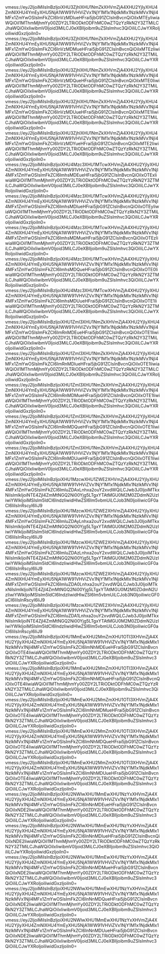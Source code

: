 vmess://eyJ2IjoiMiIsInBzIjoiXHU3ZjhlXHU1NmZkXHVmZjA4XHU2YjIyXHU4ZmNlXHU4YmEyXHU5NjA1WW91VHViZVx1NjY1M1x1NjdkMlx1NzlkMVx1NjI4MFx1ZmYwOSIsImFkZCI6InVzMDIueHFrai5jbG91ZCIsInBvcnQiOiIxMTEyIiwiaWQiOiI1MThmMjhmYy00ZDY2LTRiODktODFhMC0wZTQzYzRkN2Y3ZTMiLCJhaWQiOiIxIiwibmV0Ijoid3MiLCJ0eXBlIjoibm9uZSIsImhvc3QiOiIiLCJwYXRoIjoiIiwidGxzIjoiIn0=
vmess://eyJ2IjoiMiIsInBzIjoiXHU3ZjhlXHU1NmZkXHVmZjA4XHU2YjIyXHU4ZmNlXHU4YmEyXHU5NjA1WW91VHViZVx1NjY1M1x1NjdkMlx1NzlkMVx1NjI4MFx1ZmYwOSIsImFkZCI6InVzMDMueHFrai5jbG91ZCIsInBvcnQiOiIxMTEzIiwiaWQiOiI1MThmMjhmYy00ZDY2LTRiODktODFhMC0wZTQzYzRkN2Y3ZTMiLCJhaWQiOiIxIiwibmV0Ijoid3MiLCJ0eXBlIjoibm9uZSIsImhvc3QiOiIiLCJwYXRoIjoiIiwidGxzIjoiIn0=
vmess://eyJ2IjoiMiIsInBzIjoiXHU3ZjhlXHU1NmZkXHVmZjA4XHU2YjIyXHU4ZmNlXHU4YmEyXHU5NjA1WW91VHViZVx1NjY1M1x1NjdkMlx1NzlkMVx1NjI4MFx1ZmYwOSIsImFkZCI6InVzMDQueHFrai5jbG91ZCIsInBvcnQiOiIxMTE0IiwiaWQiOiI1MThmMjhmYy00ZDY2LTRiODktODFhMC0wZTQzYzRkN2Y3ZTMiLCJhaWQiOiIxIiwibmV0Ijoid3MiLCJ0eXBlIjoibm9uZSIsImhvc3QiOiIiLCJwYXRoIjoiIiwidGxzIjoiIn0=
vmess://eyJ2IjoiMiIsInBzIjoiXHU3ZjhlXHU1NmZkXHVmZjA4XHU2YjIyXHU4ZmNlXHU4YmEyXHU5NjA1WW91VHViZVx1NjY1M1x1NjdkMlx1NzlkMVx1NjI4MFx1ZmYwOSIsImFkZCI6InVzMDUueHFrai5jbG91ZCIsInBvcnQiOiIxMTE1IiwiaWQiOiI1MThmMjhmYy00ZDY2LTRiODktODFhMC0wZTQzYzRkN2Y3ZTMiLCJhaWQiOiIxIiwibmV0Ijoid3MiLCJ0eXBlIjoibm9uZSIsImhvc3QiOiIiLCJwYXRoIjoiIiwidGxzIjoiIn0=
vmess://eyJ2IjoiMiIsInBzIjoiXHU3ZjhlXHU1NmZkXHVmZjA4XHU2YjIyXHU4ZmNlXHU4YmEyXHU5NjA1WW91VHViZVx1NjY1M1x1NjdkMlx1NzlkMVx1NjI4MFx1ZmYwOSIsImFkZCI6InVzMDYueHFrai5jbG91ZCIsInBvcnQiOiIxMTE2IiwiaWQiOiI1MThmMjhmYy00ZDY2LTRiODktODFhMC0wZTQzYzRkN2Y3ZTMiLCJhaWQiOiIxIiwibmV0Ijoid3MiLCJ0eXBlIjoibm9uZSIsImhvc3QiOiIiLCJwYXRoIjoiIiwidGxzIjoiIn0=
vmess://eyJ2IjoiMiIsInBzIjoiXHU4Mzc3XHU1MTcwXHVmZjA4XHU2YjIyXHU4ZmNlXHU4YmEyXHU5NjA1WW91VHViZVx1NjY1M1x1NjdkMlx1NzlkMVx1NjI4MFx1ZmYwOSIsImFkZCI6ImhsMDEueHFrai5jbG91ZCIsInBvcnQiOiIxOTExIiwiaWQiOiI1MThmMjhmYy00ZDY2LTRiODktODFhMC0wZTQzYzRkN2Y3ZTMiLCJhaWQiOiIxIiwibmV0Ijoid3MiLCJ0eXBlIjoibm9uZSIsImhvc3QiOiIiLCJwYXRoIjoiIiwidGxzIjoiIn0=
vmess://eyJ2IjoiMiIsInBzIjoiXHU4Mzc3XHU1MTcwXHVmZjA4XHU2YjIyXHU4ZmNlXHU4YmEyXHU5NjA1WW91VHViZVx1NjY1M1x1NjdkMlx1NzlkMVx1NjI4MFx1ZmYwOSIsImFkZCI6ImhsMDIueHFrai5jbG91ZCIsInBvcnQiOiIxOTEyIiwiaWQiOiI1MThmMjhmYy00ZDY2LTRiODktODFhMC0wZTQzYzRkN2Y3ZTMiLCJhaWQiOiIxIiwibmV0Ijoid3MiLCJ0eXBlIjoibm9uZSIsImhvc3QiOiIiLCJwYXRoIjoiIiwidGxzIjoiIn0=
vmess://eyJ2IjoiMiIsInBzIjoiXHU4Mzc3XHU1MTcwXHVmZjA4XHU2YjIyXHU4ZmNlXHU4YmEyXHU5NjA1WW91VHViZVx1NjY1M1x1NjdkMlx1NzlkMVx1NjI4MFx1ZmYwOSIsImFkZCI6ImhsMDMueHFrai5jbG91ZCIsInBvcnQiOiIxOTEzIiwiaWQiOiI1MThmMjhmYy00ZDY2LTRiODktODFhMC0wZTQzYzRkN2Y3ZTMiLCJhaWQiOiIxIiwibmV0Ijoid3MiLCJ0eXBlIjoibm9uZSIsImhvc3QiOiIiLCJwYXRoIjoiIiwidGxzIjoiIn0=
vmess://eyJ2IjoiMiIsInBzIjoiXHU4Mzc3XHU1MTcwXHVmZjA4XHU2YjIyXHU4ZmNlXHU4YmEyXHU5NjA1WW91VHViZVx1NjY1M1x1NjdkMlx1NzlkMVx1NjI4MFx1ZmYwOSIsImFkZCI6ImhsMDQueHFrai5jbG91ZCIsInBvcnQiOiIxOTE0IiwiaWQiOiI1MThmMjhmYy00ZDY2LTRiODktODFhMC0wZTQzYzRkN2Y3ZTMiLCJhaWQiOiIxIiwibmV0Ijoid3MiLCJ0eXBlIjoibm9uZSIsImhvc3QiOiIiLCJwYXRoIjoiIiwidGxzIjoiIn0=
vmess://eyJ2IjoiMiIsInBzIjoiXHU4Mzc3XHU1MTcwXHVmZjA4XHU2YjIyXHU4ZmNlXHU4YmEyXHU5NjA1WW91VHViZVx1NjY1M1x1NjdkMlx1NzlkMVx1NjI4MFx1ZmYwOSIsImFkZCI6ImhsMDUueHFrai5jbG91ZCIsInBvcnQiOiIxOTE1IiwiaWQiOiI1MThmMjhmYy00ZDY2LTRiODktODFhMC0wZTQzYzRkN2Y3ZTMiLCJhaWQiOiIxIiwibmV0Ijoid3MiLCJ0eXBlIjoibm9uZSIsImhvc3QiOiIiLCJwYXRoIjoiIiwidGxzIjoiIn0=
vmess://eyJ2IjoiMiIsInBzIjoiXHU1ZmI3XHU1NmZkXHVmZjA4XHU2YjIyXHU4ZmNlXHU4YmEyXHU5NjA1WW91VHViZVx1NjY1M1x1NjdkMlx1NzlkMVx1NjI4MFx1ZmYwOSIsImFkZCI6ImRnMDEueHFrai5jbG91ZCIsInBvcnQiOiIxOTE1IiwiaWQiOiI1MThmMjhmYy00ZDY2LTRiODktODFhMC0wZTQzYzRkN2Y3ZTMiLCJhaWQiOiIxIiwibmV0Ijoid3MiLCJ0eXBlIjoibm9uZSIsImhvc3QiOiIiLCJwYXRoIjoiIiwidGxzIjoiIn0=
vmess://eyJ2IjoiMiIsInBzIjoiXHU1ZmI3XHU1NmZkXHVmZjA4XHU2YjIyXHU4ZmNlXHU4YmEyXHU5NjA1WW91VHViZVx1NjY1M1x1NjdkMlx1NzlkMVx1NjI4MFx1ZmYwOSIsImFkZCI6ImRnMDIueHFrai5jbG91ZCIsInBvcnQiOiIxOTE1IiwiaWQiOiI1MThmMjhmYy00ZDY2LTRiODktODFhMC0wZTQzYzRkN2Y3ZTMiLCJhaWQiOiIxIiwibmV0Ijoid3MiLCJ0eXBlIjoibm9uZSIsImhvc3QiOiIiLCJwYXRoIjoiIiwidGxzIjoiIn0=
vmess://eyJ2IjoiMiIsInBzIjoiXHU1ZmI3XHU1NmZkXHVmZjA4XHU2YjIyXHU4ZmNlXHU4YmEyXHU5NjA1WW91VHViZVx1NjY1M1x1NjdkMlx1NzlkMVx1NjI4MFx1ZmYwOSIsImFkZCI6ImRnMDMueHFrai5jbG91ZCIsInBvcnQiOiIxOTE1IiwiaWQiOiI1MThmMjhmYy00ZDY2LTRiODktODFhMC0wZTQzYzRkN2Y3ZTMiLCJhaWQiOiIxIiwibmV0Ijoid3MiLCJ0eXBlIjoibm9uZSIsImhvc3QiOiIiLCJwYXRoIjoiIiwidGxzIjoiIn0=
vmess://eyJ2IjoiMiIsInBzIjoiXHU1ZmI3XHU1NmZkXHVmZjA4XHU2YjIyXHU4ZmNlXHU4YmEyXHU5NjA1WW91VHViZVx1NjY1M1x1NjdkMlx1NzlkMVx1NjI4MFx1ZmYwOSIsImFkZCI6ImRnMDQueHFrai5jbG91ZCIsInBvcnQiOiIxOTE1IiwiaWQiOiI1MThmMjhmYy00ZDY2LTRiODktODFhMC0wZTQzYzRkN2Y3ZTMiLCJhaWQiOiIxIiwibmV0Ijoid3MiLCJ0eXBlIjoibm9uZSIsImhvc3QiOiIiLCJwYXRoIjoiIiwidGxzIjoiIn0=
vmess://eyJ2IjoiMiIsInBzIjoiXHU1ZmI3XHU1NmZkXHVmZjA4XHU2YjIyXHU4ZmNlXHU4YmEyXHU5NjA1WW91VHViZVx1NjY1M1x1NjdkMlx1NzlkMVx1NjI4MFx1ZmYwOSIsImFkZCI6ImRnMDUueHFrai5jbG91ZCIsInBvcnQiOiIxOTE1IiwiaWQiOiI1MThmMjhmYy00ZDY2LTRiODktODFhMC0wZTQzYzRkN2Y3ZTMiLCJhaWQiOiIxIiwibmV0Ijoid3MiLCJ0eXBlIjoibm9uZSIsImhvc3QiOiIiLCJwYXRoIjoiIiwidGxzIjoiIn0=
vmess://eyJ2IjoiMiIsInBzIjoiXHU1MzcwXHU1ZWE2XHVmZjA4XHU2YjIyXHU4ZmNlXHU4YmEyXHU5NjA1WW91VHViZVx1NjY1M1x1NjdkMlx1NzlkMVx1NjI4MFx1ZmYwOSIsImFkZCI6ImluZDAxLnhxa2ouY2xvdWQiLCJwb3J0IjoiMTkxNiIsImlkIjoiNTE4ZjI4ZmMtNGQ2Ni00Yjg5LTgxYTAtMGU0M2M0ZDdmN2UzIiwiYWlkIjoiMSIsIm5ldCI6IndzIiwidHlwZSI6Im5vbmUiLCJob3N0IjoiIiwicGF0aCI6IiIsInRscyI6IiJ9
vmess://eyJ2IjoiMiIsInBzIjoiXHU1MzcwXHU1ZWE2XHVmZjA4XHU2YjIyXHU4ZmNlXHU4YmEyXHU5NjA1WW91VHViZVx1NjY1M1x1NjdkMlx1NzlkMVx1NjI4MFx1ZmYwOSIsImFkZCI6ImluZDAyLnhxa2ouY2xvdWQiLCJwb3J0IjoiMTkxNiIsImlkIjoiNTE4ZjI4ZmMtNGQ2Ni00Yjg5LTgxYTAtMGU0M2M0ZDdmN2UzIiwiYWlkIjoiMSIsIm5ldCI6IndzIiwidHlwZSI6Im5vbmUiLCJob3N0IjoiIiwicGF0aCI6IiIsInRscyI6IiJ9
vmess://eyJ2IjoiMiIsInBzIjoiXHU1MzcwXHU1ZWE2XHVmZjA4XHU2YjIyXHU4ZmNlXHU4YmEyXHU5NjA1WW91VHViZVx1NjY1M1x1NjdkMlx1NzlkMVx1NjI4MFx1ZmYwOSIsImFkZCI6ImluZDAzLnhxa2ouY2xvdWQiLCJwb3J0IjoiMTkxNiIsImlkIjoiNTE4ZjI4ZmMtNGQ2Ni00Yjg5LTgxYTAtMGU0M2M0ZDdmN2UzIiwiYWlkIjoiMSIsIm5ldCI6IndzIiwidHlwZSI6Im5vbmUiLCJob3N0IjoiIiwicGF0aCI6IiIsInRscyI6IiJ9
vmess://eyJ2IjoiMiIsInBzIjoiXHU1MzcwXHU1ZWE2XHVmZjA4XHU2YjIyXHU4ZmNlXHU4YmEyXHU5NjA1WW91VHViZVx1NjY1M1x1NjdkMlx1NzlkMVx1NjI4MFx1ZmYwOSIsImFkZCI6ImluZDA0Lnhxa2ouY2xvdWQiLCJwb3J0IjoiMTkxNiIsImlkIjoiNTE4ZjI4ZmMtNGQ2Ni00Yjg5LTgxYTAtMGU0M2M0ZDdmN2UzIiwiYWlkIjoiMSIsIm5ldCI6IndzIiwidHlwZSI6Im5vbmUiLCJob3N0IjoiIiwicGF0aCI6IiIsInRscyI6IiJ9
vmess://eyJ2IjoiMiIsInBzIjoiXHU1MzcwXHU1ZWE2XHVmZjA4XHU2YjIyXHU4ZmNlXHU4YmEyXHU5NjA1WW91VHViZVx1NjY1M1x1NjdkMlx1NzlkMVx1NjI4MFx1ZmYwOSIsImFkZCI6ImluZDA1Lnhxa2ouY2xvdWQiLCJwb3J0IjoiMTkxNiIsImlkIjoiNTE4ZjI4ZmMtNGQ2Ni00Yjg5LTgxYTAtMGU0M2M0ZDdmN2UzIiwiYWlkIjoiMSIsIm5ldCI6IndzIiwidHlwZSI6Im5vbmUiLCJob3N0IjoiIiwicGF0aCI6IiIsInRscyI6IiJ9
vmess://eyJ2IjoiMiIsInBzIjoiXHU1MmEwXHU2MmZmXHU1OTI3XHVmZjA4XHU2YjIyXHU4ZmNlXHU4YmEyXHU5NjA1WW91VHViZVx1NjY1M1x1NjdkMlx1NzlkMVx1NjI4MFx1ZmYwOSIsImFkZCI6ImNhMDEueHFrai5jbG91ZCIsInBvcnQiOiIxOTE4IiwiaWQiOiI1MThmMjhmYy00ZDY2LTRiODktODFhMC0wZTQzYzRkN2Y3ZTMiLCJhaWQiOiIxIiwibmV0Ijoid3MiLCJ0eXBlIjoibm9uZSIsImhvc3QiOiIiLCJwYXRoIjoiIiwidGxzIjoiIn0=
vmess://eyJ2IjoiMiIsInBzIjoiXHU1MmEwXHU2MmZmXHU1OTI3XHVmZjA4XHU2YjIyXHU4ZmNlXHU4YmEyXHU5NjA1WW91VHViZVx1NjY1M1x1NjdkMlx1NzlkMVx1NjI4MFx1ZmYwOSIsImFkZCI6ImNhMDIueHFrai5jbG91ZCIsInBvcnQiOiIxOTE4IiwiaWQiOiI1MThmMjhmYy00ZDY2LTRiODktODFhMC0wZTQzYzRkN2Y3ZTMiLCJhaWQiOiIxIiwibmV0Ijoid3MiLCJ0eXBlIjoibm9uZSIsImhvc3QiOiIiLCJwYXRoIjoiIiwidGxzIjoiIn0=
vmess://eyJ2IjoiMiIsInBzIjoiXHU1MmEwXHU2MmZmXHU1OTI3XHVmZjA4XHU2YjIyXHU4ZmNlXHU4YmEyXHU5NjA1WW91VHViZVx1NjY1M1x1NjdkMlx1NzlkMVx1NjI4MFx1ZmYwOSIsImFkZCI6ImNhMDMueHFrai5jbG91ZCIsInBvcnQiOiIxOTE4IiwiaWQiOiI1MThmMjhmYy00ZDY2LTRiODktODFhMC0wZTQzYzRkN2Y3ZTMiLCJhaWQiOiIxIiwibmV0Ijoid3MiLCJ0eXBlIjoibm9uZSIsImhvc3QiOiIiLCJwYXRoIjoiIiwidGxzIjoiIn0=
vmess://eyJ2IjoiMiIsInBzIjoiXHU1MmEwXHU2MmZmXHU1OTI3XHVmZjA4XHU2YjIyXHU4ZmNlXHU4YmEyXHU5NjA1WW91VHViZVx1NjY1M1x1NjdkMlx1NzlkMVx1NjI4MFx1ZmYwOSIsImFkZCI6ImNhMDQueHFrai5jbG91ZCIsInBvcnQiOiIxOTE4IiwiaWQiOiI1MThmMjhmYy00ZDY2LTRiODktODFhMC0wZTQzYzRkN2Y3ZTMiLCJhaWQiOiIxIiwibmV0Ijoid3MiLCJ0eXBlIjoibm9uZSIsImhvc3QiOiIiLCJwYXRoIjoiIiwidGxzIjoiIn0=
vmess://eyJ2IjoiMiIsInBzIjoiXHU1MmEwXHU2MmZmXHU1OTI3XHVmZjA4XHU2YjIyXHU4ZmNlXHU4YmEyXHU5NjA1WW91VHViZVx1NjY1M1x1NjdkMlx1NzlkMVx1NjI4MFx1ZmYwOSIsImFkZCI6ImNhMDUueHFrai5jbG91ZCIsInBvcnQiOiIxOTE4IiwiaWQiOiI1MThmMjhmYy00ZDY2LTRiODktODFhMC0wZTQzYzRkN2Y3ZTMiLCJhaWQiOiIxIiwibmV0Ijoid3MiLCJ0eXBlIjoibm9uZSIsImhvc3QiOiIiLCJwYXRoIjoiIiwidGxzIjoiIn0=
vmess://eyJ2IjoiMiIsInBzIjoiXHU2NWIwXHU1MmEwXHU1NzYxXHVmZjA4XHU2YjIyXHU4ZmNlXHU4YmEyXHU5NjA1WW91VHViZVx1NjY1M1x1NjdkMlx1NzlkMVx1NjI4MFx1ZmYwOSIsImFkZCI6InNnMDEueHFrai5jbG91ZCIsInBvcnQiOiIxNDE2IiwiaWQiOiI1MThmMjhmYy00ZDY2LTRiODktODFhMC0wZTQzYzRkN2Y3ZTMiLCJhaWQiOiIxIiwibmV0Ijoid3MiLCJ0eXBlIjoibm9uZSIsImhvc3QiOiIiLCJwYXRoIjoiIiwidGxzIjoiIn0=
vmess://eyJ2IjoiMiIsInBzIjoiXHU2NWIwXHU1MmEwXHU1NzYxXHVmZjA4XHU2YjIyXHU4ZmNlXHU4YmEyXHU5NjA1WW91VHViZVx1NjY1M1x1NjdkMlx1NzlkMVx1NjI4MFx1ZmYwOSIsImFkZCI6InNnMDIueHFrai5jbG91ZCIsInBvcnQiOiIxNDE2IiwiaWQiOiI1MThmMjhmYy00ZDY2LTRiODktODFhMC0wZTQzYzRkN2Y3ZTMiLCJhaWQiOiIxIiwibmV0Ijoid3MiLCJ0eXBlIjoibm9uZSIsImhvc3QiOiIiLCJwYXRoIjoiIiwidGxzIjoiIn0=
vmess://eyJ2IjoiMiIsInBzIjoiXHU2NWIwXHU1MmEwXHU1NzYxXHVmZjA4XHU2YjIyXHU4ZmNlXHU4YmEyXHU5NjA1WW91VHViZVx1NjY1M1x1NjdkMlx1NzlkMVx1NjI4MFx1ZmYwOSIsImFkZCI6InNnMDMueHFrai5jbG91ZCIsInBvcnQiOiIxNDE2IiwiaWQiOiI1MThmMjhmYy00ZDY2LTRiODktODFhMC0wZTQzYzRkN2Y3ZTMiLCJhaWQiOiIxIiwibmV0Ijoid3MiLCJ0eXBlIjoibm9uZSIsImhvc3QiOiIiLCJwYXRoIjoiIiwidGxzIjoiIn0=
vmess://eyJ2IjoiMiIsInBzIjoiXHU2NWIwXHU1MmEwXHU1NzYxXHVmZjA4XHU2YjIyXHU4ZmNlXHU4YmEyXHU5NjA1WW91VHViZVx1NjY1M1x1NjdkMlx1NzlkMVx1NjI4MFx1ZmYwOSIsImFkZCI6InNnMDQueHFrai5jbG91ZCIsInBvcnQiOiIxNDE2IiwiaWQiOiI1MThmMjhmYy00ZDY2LTRiODktODFhMC0wZTQzYzRkN2Y3ZTMiLCJhaWQiOiIxIiwibmV0Ijoid3MiLCJ0eXBlIjoibm9uZSIsImhvc3QiOiIiLCJwYXRoIjoiIiwidGxzIjoiIn0=
vmess://eyJ2IjoiMiIsInBzIjoiXHU2NWIwXHU1MmEwXHU1NzYxXHVmZjA4XHU2YjIyXHU4ZmNlXHU4YmEyXHU5NjA1WW91VHViZVx1NjY1M1x1NjdkMlx1NzlkMVx1NjI4MFx1ZmYwOSIsImFkZCI6InNnMDUueHFrai5jbG91ZCIsInBvcnQiOiIxNDE2IiwiaWQiOiI1MThmMjhmYy00ZDY2LTRiODktODFhMC0wZTQzYzRkN2Y3ZTMiLCJhaWQiOiIxIiwibmV0Ijoid3MiLCJ0eXBlIjoibm9uZSIsImhvc3QiOiIiLCJwYXRoIjoiIiwidGxzIjoiIn0=
